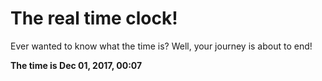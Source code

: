 # The real time clock!

Ever wanted to know what the time is? Well, your journey is about to end!

**The time is Dec 01, 2017, 00:07**